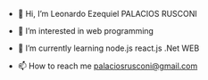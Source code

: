 - 👋 Hi, I’m Leonardo Ezequiel PALACIOS RUSCONI
- 👀 I’m interested in web programming
- 🌱 I’m currently learning node.js react.js .Net WEB

- 📫 How to reach me palaciosrusconi@gmail.com

<!---
exqmax/exqmax is a ✨ special ✨ repository because its `README.md` (this file) appears on your GitHub profile.
You can click the Preview link to take a look at your changes.
--->
